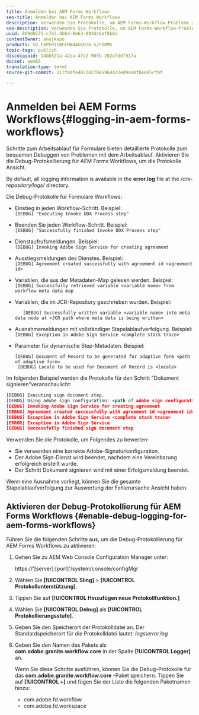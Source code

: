 ```yaml
---
title: Anmelden bei AEM Forms Workflows
seo-title: Anmelden bei AEM Forms Workflows
description: Verwenden Sie Protokolle, um AEM Forms-Workflow-Probleme zu debuggen.
seo-description: Verwenden Sie Protokolle, um AEM Forms-Workflow-Probleme zu debuggen.
uuid: 869d0271-c7e3-4b6d-8e63-893dc6af8b8a
contentOwner: anujkapo
products: SG_EXPERIENCEMANAGER/6.5/FORMS
topic-tags: publish
discoiquuid: 14bb521a-42ea-4fe2-90fb-202e7ddf917a
docset: aem65
translation-type: tm+mt
source-git-commit: 317fadfe48724270e59644d2ed9a90fbee95cf9f

---
```



# Anmelden bei AEM Forms Workflows{#logging-in-aem-forms-workflows}

Schritte zum Arbeitsablauf für Formulare bieten detaillierte Protokolle zum bequemen Debuggen von Problemen mit dem Arbeitsablauf. Aktivieren Sie die Debug-Protokollierung für AEM Forms Workflows, um die Protokolle Ansicht.

By default, all logging information is available in the **error.log** file at the */crx-repository/logs/* directory.

Die Debug-Protokolle für Formulare Workflows:

* Einstieg in jeden Workflow-Schritt. Beispiel:\
   `[DEBUG] "Executing Invoke DDX Process step"`

* Beenden Sie jeden Workflow-Schritt. Beispiel:\
   `[DEBUG] "Successfully finished Invoke DDX Process step"`

* Dienstaufrufsmeldungen. Beispiel:\
   `[DEBUG] Invoking Adobe Sign Service for creating agreement`

* Ausstiegsmeldungen des Dienstes. Beispiel:\
   `[DEBUG] Agreement created successfully with agreement id <agreement id>`

* Variablen, die aus der Metadaten-Map gelesen werden. Beispiel:\
   `[DEBUG] Successfully retrieved variable <variable name> from workflow meta data map`

* Variablen, die im JCR-Repository geschrieben wurden. Beispiel:

   ```
      [DEBUG] Successfully written variable <variable name> into meta data node at <JCR path where meta data is being written>
   ```

* Ausnahmemeldungen mit vollständiger Stapelablaufverfolgung. Beispiel:\
   `[DEBUG] Exception in Adobe Sign Service <complete stack trace>`

* Parameter für dynamische Step-Metadaten. Beispiel:

   ```
   [DEBUG] Document of Record to be generated for adaptive form <path of adaptive form>
    [DEBUG] Locale to be used for Document of Record is <locale>
   ```

Im folgenden Beispiel werden die Protokolle für den Schritt &quot;Dokument signieren&quot;veranschaulicht:

```xml
[DEBUG] Executing sign document step.
[DEBUG] Using adobe sign configuration: <path of adobe sign configuration>
[DEBUG] Invoking Adobe Sign Service for creating agreement
[DEBUG] Agreement created successfully with agreement id <agreement id>
[DEBUG] Exception in Adobe Sign Service <complete stack trace>
[ERROR] Exception in Adobe Sign Service
[DEBUG] Successfully finished sign document step
```

Verwenden Sie die Protokolle, um Folgendes zu bewerten:

* Sie verwenden eine korrekte Adobe-Signaturkonfiguration.
* Der Adobe Sign-Dienst wird beendet, nachdem eine Vereinbarung erfolgreich erstellt wurde.
* Der Schritt Dokument signieren wird mit einer Erfolgsmeldung beendet.

Wenn eine Ausnahme vorliegt, können Sie die gesamte Stapelablaufverfolgung zur Auswertung der Fehlerursache Ansicht haben.

## Aktivieren der Debug-Protokollierung für AEM Forms Workflows {#enable-debug-logging-for-aem-forms-workflows}

Führen Sie die folgenden Schritte aus, um die Debug-Protokollierung für AEM Forms Workflows zu aktivieren:

1. Gehen Sie zu AEM Web Console Configuration Manager unter:

   https://&#39;[server]:[port]&#39;/system/console/configMgr

1. Wählen Sie **[!UICONTROL Sling]** > **[!UICONTROL Protokollunterstützung]**.
1. Tippen Sie auf **[!UICONTROL Hinzufügen neue Protokollfunktion.]**
1. Wählen Sie **[!UICONTROL Debug]** als **[!UICONTROL Protokollierungsstufe]**.
1. Geben Sie den Speicherort der Protokolldatei an. Der Standardspeicherort für die Protokolldatei lautet: *logs\error.log*
1. Geben Sie den Namen des Pakets als **com.adobe.granite.workflow.core** in der Spalte **[!UICONTROL Logger]** an.

   Wenn Sie diese Schritte ausführen, können Sie die Debug-Protokolle für das **com.adobe.granite.workflow.core** -Paket speichern. Tippen Sie auf **[!UICONTROL +]** und fügen Sie der Liste die folgenden Paketnamen hinzu:

   * com.adobe.fd.workflow
   * com.adobe.fd.workspace

